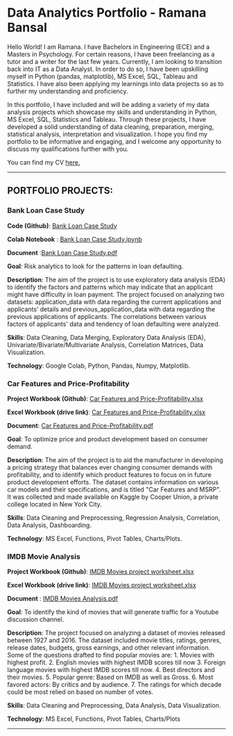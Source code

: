  # Data Analytics Portfolio - Ramana Bansal

Hello World! I am Ramana. I have Bachelors in Engineering (ECE) and a Masters in Psychology. For certain reasons, I have been freelancing as a tutor and a writer for the last few years. Currently, I am looking to transition back into IT as a Data Analyst. In order to do so, I have been upskilling myself in Python (pandas, matplotlib), MS Excel, SQL, Tableau and Statistics. I have also been applying my learnings into data projects so as to further my understanding and proficiency.

In this portfolio, I have included and will be adding a variety of my data analysis projects which showcase my skills and understanding in Python, MS Excel, SQL, Statistics and Tableau. Through these projects, I have developed a solid understanding of data cleaning, preparation, merging, statistical analysis, interpretation and visualization. I hope you find my portfolio to be informative and engaging, and I welcome any opportunity to discuss my qualifications further with you. 

You can find my CV [here.](https://github.com/Ramana1094/Data-Analytics-Portfolio/blob/main/Ramana%20Bansal%20cv.pdf) 

***
## PORTFOLIO PROJECTS:

### Bank Loan Case Study

**Code (Github)**: [Bank Loan Case Study](https://github.com/Ramana1094/Data-Analytics-Portfolio/blob/main/Portfolio%20projects/Bank%20Loan%20Case%20Study.ipynb)

**Colab Notebook** : [Bank Loan Case Study.ipynb](https://colab.research.google.com/drive/1GTY55k2iVmZxsA76GntnEtiydOlBDieP?usp=sharing)

**Document** :[Bank Loan Case Study.pdf](https://drive.google.com/file/d/1rkXrEJ3tZ5saB_B8-SEb_t1iZUeKcNXb/view?usp=sharing)

**Goal**: Risk analytics to look for the patterns in loan defaulting.

**Description**:  The aim of the project is to use exploratory data analysis (EDA) to identify the factors and patterns which may indicate that an applicant might have difficulty in loan payment. The project focused on analyzing two datasets: application_data with data regarding the current applications and applicants’ details and previous_application_data with data regarding the previous applications of applicants. The correlations between various factors of applicants' data and tendency of loan defaulting were analyzed.
 
**Skills**: Data Cleaning, Data Merging, Exploratory Data Analysis (EDA), Univariate/Bivariate/Multivariate Analysis, Correlation Matrices, Data Visualization.

**Technology**: Google Colab, Python, Pandas, Numpy, Matplotlib.

### Car Features and Price-Profitability

**Project Workbook (Github)**: [Car Features and Price-Profitability.xlsx](https://github.com/Ramana1094/Data-Analytics-Portfolio/blob/main/Portfolio%20projects/Car_Features%20and%20Price-Profitability.xlsx)

**Excel Workbook (drive link)**: [Car Features and Price-Profitability.xlsx](https://docs.google.com/spreadsheets/d/1oL4NCyzQplWUS3QRmcGUSUAC-H1b5K3i/edit?usp=sharing&ouid=108908340523953886832&rtpof=true&sd=true)

**Document**: [Car Features and Price-Profitability.pdf](https://drive.google.com/file/d/1Bq5rMy2WZBMQGuuiFLCboCBTJ5LpumfI/view?usp=sharing) 

**Goal**: To optimize price and product development based on consumer demand.

**Description**: The aim of the project is to aid the manufacturer in developing a pricing strategy that balances ever changing consumer demands with profitability, and to identify which product features to focus on in future product development efforts. The dataset contains information on various car models and their specifications, and is titled "Car Features and MSRP". It was collected and made available on Kaggle by Cooper Union, a private college located in New York City.

**Skills**: Data Cleaning and Preprocessing, Regression Analysis, Correlation, Data Analysis, Dashboarding.

**Technology**: MS Excel, Functions, Pivot Tables, Charts/Plots.

### IMDB Movie Analysis

**Project Workbook (Github)**: [IMDB Movies project worksheet.xlsx](https://github.com/Ramana1094/Data-Analytics-Portfolio/blob/main/Portfolio%20projects/IMDB_Movies_project_worksheet.xlsx)

**Excel Workbook (drive link)**: [IMDB Movies project worksheet.xlsx](https://docs.google.com/spreadsheets/d/1A5qgkcDipouQvBPcIa8JAuFOOQ9nANrq/edit?usp=sharing&ouid=108908340523953886832&rtpof=true&sd=true)

**Document** : [IMDB Movies Analysis.pdf](https://drive.google.com/file/d/1y8Dp13DuPGTIbFZDNM4IUDmi567cYrlV/view?usp=sharing)

**Goal**: To identify the kind of movies that will generate traffic for a Youtube discussion channel.

**Description**: The project focused on analyzing a dataset of movies released between 1927 and 2016. The dataset included movie titles, ratings, genres, release dates, budgets, gross earnings, and other relevant information.  Some of the questions drafted to find popular movies are: 1. Movies with highest profit. 2. English movies with highest IMDB scores till now 3. Foreign language movies with highest IMDB scores till now. 4. Best directors and their movies. 
5. Popular genre: Based on IMDB as well as Gross. 6. Most favored actors: By critics and by audience. 7. The ratings for which decade could be most relied on based on number of votes. 

**Skills**: Data Cleaning and Preprocessing, Data Analysis,  Data Visualization.

**Technology**: MS Excel, Functions, Pivot Tables, Charts/Plots
***
